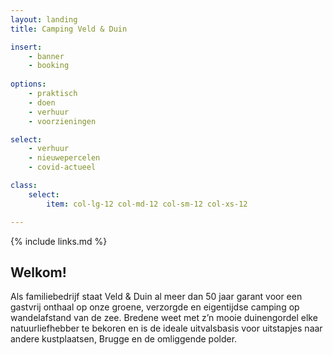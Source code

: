 ```yaml
---
layout: landing
title: Camping Veld & Duin

insert:
    - banner
    - booking
  
options:
    - praktisch
    - doen
    - verhuur
    - voorzieningen

select:
    - verhuur
    - nieuwepercelen
    - covid-actueel

class:
    select:
        item: col-lg-12 col-md-12 col-sm-12 col-xs-12

---
```

{% include links.md %}

## Welkom!

Als familiebedrijf staat Veld & Duin al meer dan 50 jaar garant voor een gastvrij onthaal op onze groene, verzorgde en eigentijdse camping op wandelafstand van de zee.
Bredene weet met z’n mooie duinengordel elke natuurliefhebber te bekoren en is de ideale uitvalsbasis voor uitstapjes naar andere kustplaatsen, Brugge en de omliggende polder.
